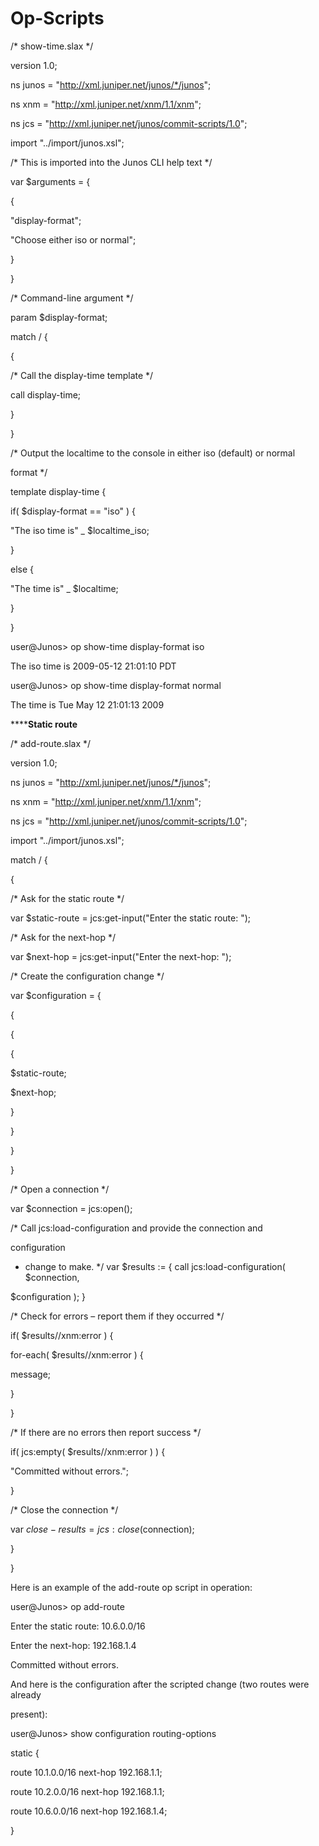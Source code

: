 # Op-Scripts

/* show-time.slax */

version 1.0;

ns junos = "http://xml.juniper.net/junos/*/junos";

ns xnm = "http://xml.juniper.net/xnm/1.1/xnm";

ns jcs = "http://xml.juniper.net/junos/commit-scripts/1.0";

import "../import/junos.xsl";

/* This is imported into the Junos CLI help text */

var $arguments = {

<argument> {

<name> "display-format";

<description> "Choose either iso or normal";

}

}

/* Command-line argument */


param $display-format;

match / {

<op-script-results> {

/* Call the display-time template */

call display-time;

}

}

/* Output the localtime to the console in either iso (default) or normal

format */

template display-time {

if( $display-format == "iso" ) {

<output> "The iso time is" _ $localtime_iso;


}

else {

<output> "The time is" _ $localtime;

}

}

user@Junos> op show-time display-format iso

The iso time is 2009-05-12 21:01:10 PDT

user@Junos> op show-time display-format normal

The time is Tue May 12 21:01:13 2009


****************Static route************


/* add-route.slax */

version 1.0;

ns junos = "http://xml.juniper.net/junos/*/junos";

ns xnm = "http://xml.juniper.net/xnm/1.1/xnm";

ns jcs = "http://xml.juniper.net/junos/commit-scripts/1.0";

import "../import/junos.xsl";

match / {

<op-script-results> {


/* Ask for the static route */

var $static-route = jcs:get-input("Enter the static route: ");

/* Ask for the next-hop */

var $next-hop = jcs:get-input("Enter the next-hop: ");

/* Create the configuration change */

var $configuration = <configuration> {

<routing-options> {

<static> {

<route> {

<name> $static-route;

<next-hop> $next-hop;

}

}

}

}

/* Open a connection */

var $connection = jcs:open();

/* Call jcs:load-configuration and provide the connection and

configuration


* change to make.
*/
var $results := { call jcs:load-configuration( $connection,

$configuration ); }

/* Check for errors – report them if they occurred */

if( $results//xnm:error ) {

for-each( $results//xnm:error ) {


<output> message;

}

}

/* If there are no errors then report success */

if( jcs:empty( $results//xnm:error ) ) {

<output> "Committed without errors.";

}


/* Close the connection */

var $close-results = jcs:close($connection);

}

}

Here is an example of the add-route op script in operation:

user@Junos> op add-route

Enter the static route: 10.6.0.0/16

Enter the next-hop: 192.168.1.4

Committed without errors.

And here is the configuration after the scripted change (two routes were already

present):

user@Junos> show configuration routing-options

static {

route 10.1.0.0/16 next-hop 192.168.1.1;

route 10.2.0.0/16 next-hop 192.168.1.1;

route 10.6.0.0/16 next-hop 192.168.1.4;

}
